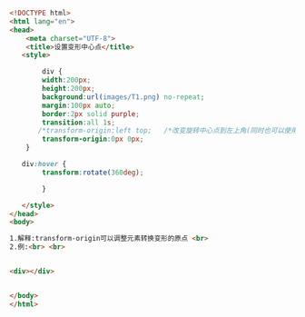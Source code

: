 
<BlogInfo id="114" title="85.设置变形中心点" author="白日梦想猿" pv=0 read_times=0 pre_cost_time="0分29秒" category="css学习" tag_list="['css学习']" create_time="2020.07.30 13:48:47" update_time="2020.07.30 14:05:34" />

```html
<!DOCTYPE html>
<html lang="en">
<head>
    <meta charset="UTF-8">
    <title>设置变形中心点</title>
   <style>

        div {
        width:200px;
        height:200px;
        background:url(images/T1.png) no-repeat;
        margin:100px auto;
        border:2px solid purple;
        transition:all 1s;
       /*transform-origin:left top;   /*改变旋转中心点到左上角(同时也可以使用px，进行精确定位中心点)*/
        transform-origin:0px 0px;
    }

   div:hover {
        transform:rotate(360deg);

        }

   </style>
</head>
<body>

1.解释:transform-origin可以调整元素转换变形的原点 <br>
2.例:<br> <br>


<div></div>


</body>
</html>
```
